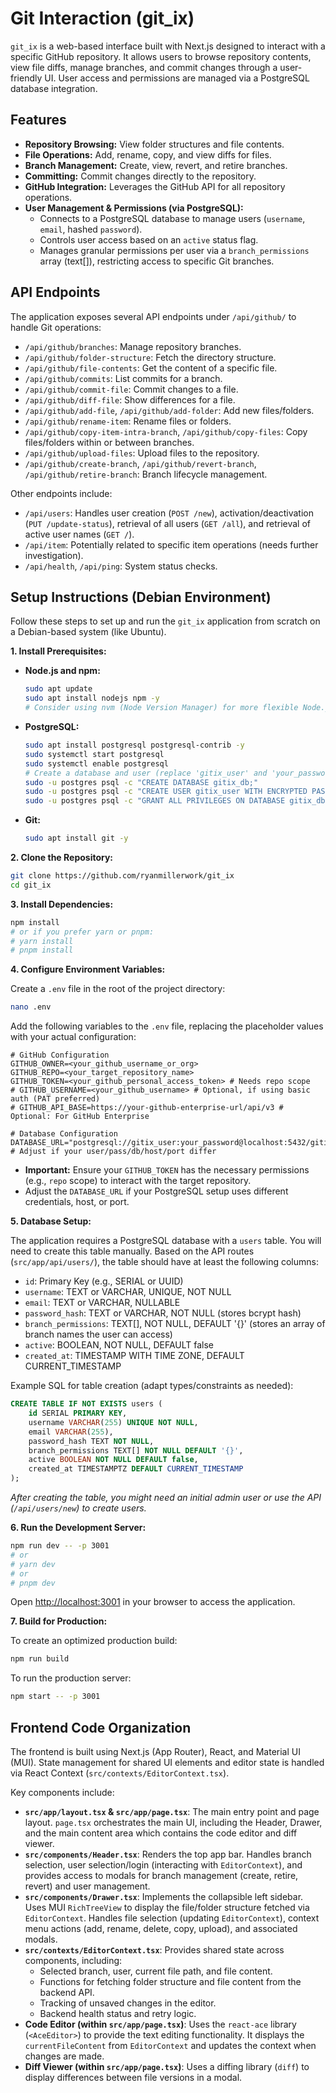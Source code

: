 # Git Interaction (git_ix)

`git_ix` is a web-based interface built with Next.js designed to interact with a specific GitHub repository. It allows users to browse repository contents, view file diffs, manage branches, and commit changes through a user-friendly UI. User access and permissions are managed via a PostgreSQL database integration.

## Features

*   **Repository Browsing:** View folder structures and file contents.
*   **File Operations:** Add, rename, copy, and view diffs for files.
*   **Branch Management:** Create, view, revert, and retire branches.
*   **Committing:** Commit changes directly to the repository.
*   **GitHub Integration:** Leverages the GitHub API for all repository operations.
*   **User Management & Permissions (via PostgreSQL):** 
    *   Connects to a PostgreSQL database to manage users (`username`, `email`, hashed `password`).
    *   Controls user access based on an `active` status flag.
    *   Manages granular permissions per user via a `branch_permissions` array (text[]), restricting access to specific Git branches.

## API Endpoints

The application exposes several API endpoints under `/api/github/` to handle Git operations:

*   `/api/github/branches`: Manage repository branches.
*   `/api/github/folder-structure`: Fetch the directory structure.
*   `/api/github/file-contents`: Get the content of a specific file.
*   `/api/github/commits`: List commits for a branch.
*   `/api/github/commit-file`: Commit changes to a file.
*   `/api/github/diff-file`: Show differences for a file.
*   `/api/github/add-file`, `/api/github/add-folder`: Add new files/folders.
*   `/api/github/rename-item`: Rename files or folders.
*   `/api/github/copy-item-intra-branch`, `/api/github/copy-files`: Copy files/folders within or between branches.
*   `/api/github/upload-files`: Upload files to the repository.
*   `/api/github/create-branch`, `/api/github/revert-branch`, `/api/github/retire-branch`: Branch lifecycle management.

Other endpoints include:
*   `/api/users`: Handles user creation (`POST /new`), activation/deactivation (`PUT /update-status`), retrieval of all users (`GET /all`), and retrieval of active user names (`GET /`).
*   `/api/item`: Potentially related to specific item operations (needs further investigation).
*   `/api/health`, `/api/ping`: System status checks.

## Setup Instructions (Debian Environment)

Follow these steps to set up and run the `git_ix` application from scratch on a Debian-based system (like Ubuntu).

**1. Install Prerequisites:**

*   **Node.js and npm:**
    ```bash
    sudo apt update
    sudo apt install nodejs npm -y
    # Consider using nvm (Node Version Manager) for more flexible Node.js version management
    ```
*   **PostgreSQL:**
    ```bash
    sudo apt install postgresql postgresql-contrib -y
    sudo systemctl start postgresql
    sudo systemctl enable postgresql
    # Create a database and user (replace 'gitix_user' and 'your_password'/'gitix_db')
    sudo -u postgres psql -c "CREATE DATABASE gitix_db;"
    sudo -u postgres psql -c "CREATE USER gitix_user WITH ENCRYPTED PASSWORD 'your_password';"
    sudo -u postgres psql -c "GRANT ALL PRIVILEGES ON DATABASE gitix_db TO gitix_user;"
    ```
*   **Git:**
    ```bash
    sudo apt install git -y
    ```

**2. Clone the Repository:**

```bash
git clone https://github.com/ryanmillerwork/git_ix
cd git_ix
```

**3. Install Dependencies:**

```bash
npm install
# or if you prefer yarn or pnpm:
# yarn install
# pnpm install
```

**4. Configure Environment Variables:**

Create a `.env` file in the root of the project directory:

```bash
nano .env
```

Add the following variables to the `.env` file, replacing the placeholder values with your actual configuration:

```env
# GitHub Configuration
GITHUB_OWNER=<your_github_username_or_org>
GITHUB_REPO=<your_target_repository_name>
GITHUB_TOKEN=<your_github_personal_access_token> # Needs repo scope
# GITHUB_USERNAME=<your_github_username> # Optional, if using basic auth (PAT preferred)
# GITHUB_API_BASE=https://your-github-enterprise-url/api/v3 # Optional: For GitHub Enterprise

# Database Configuration
DATABASE_URL="postgresql://gitix_user:your_password@localhost:5432/gitix_db" # Adjust if your user/pass/db/host/port differ
```

*   **Important:** Ensure your `GITHUB_TOKEN` has the necessary permissions (e.g., `repo` scope) to interact with the target repository.
*   Adjust the `DATABASE_URL` if your PostgreSQL setup uses different credentials, host, or port.

**5. Database Setup:**

The application requires a PostgreSQL database with a `users` table. You will need to create this table manually. Based on the API routes (`src/app/api/users/`), the table should have at least the following columns:

*   `id`: Primary Key (e.g., SERIAL or UUID)
*   `username`: TEXT or VARCHAR, UNIQUE, NOT NULL
*   `email`: TEXT or VARCHAR, NULLABLE
*   `password_hash`: TEXT or VARCHAR, NOT NULL (stores bcrypt hash)
*   `branch_permissions`: TEXT[], NOT NULL, DEFAULT '{}' (stores an array of branch names the user can access)
*   `active`: BOOLEAN, NOT NULL, DEFAULT false
*   `created_at`: TIMESTAMP WITH TIME ZONE, DEFAULT CURRENT_TIMESTAMP

Example SQL for table creation (adapt types/constraints as needed):
```sql
CREATE TABLE IF NOT EXISTS users (
    id SERIAL PRIMARY KEY,
    username VARCHAR(255) UNIQUE NOT NULL,
    email VARCHAR(255),
    password_hash TEXT NOT NULL,
    branch_permissions TEXT[] NOT NULL DEFAULT '{}',
    active BOOLEAN NOT NULL DEFAULT false,
    created_at TIMESTAMPTZ DEFAULT CURRENT_TIMESTAMP
);
```

*After creating the table, you might need an initial admin user or use the API (`/api/users/new`) to create users.*

**6. Run the Development Server:**

```bash
npm run dev -- -p 3001
# or
# yarn dev
# or
# pnpm dev
```

Open [http://localhost:3001](http://localhost:3001) in your browser to access the application.

**7. Build for Production:**

To create an optimized production build:

```bash
npm run build
```

To run the production server:

```bash
npm start -- -p 3001
```

## Frontend Code Organization

The frontend is built using Next.js (App Router), React, and Material UI (MUI). State management for shared UI elements and editor state is handled via React Context (`src/contexts/EditorContext.tsx`).

Key components include:

*   **`src/app/layout.tsx` & `src/app/page.tsx`**: The main entry point and page layout. `page.tsx` orchestrates the main UI, including the Header, Drawer, and the main content area which contains the code editor and diff viewer.
*   **`src/components/Header.tsx`**: Renders the top app bar. Handles branch selection, user selection/login (interacting with `EditorContext`), and provides access to modals for branch management (create, retire, revert) and user management.
*   **`src/components/Drawer.tsx`**: Implements the collapsible left sidebar. Uses MUI `RichTreeView` to display the file/folder structure fetched via `EditorContext`. Handles file selection (updating `EditorContext`), context menu actions (add, rename, delete, copy, upload), and associated modals.
*   **`src/contexts/EditorContext.tsx`**: Provides shared state across components, including:
    *   Selected branch, user, current file path, and file content.
    *   Functions for fetching folder structure and file content from the backend API.
    *   Tracking of unsaved changes in the editor.
    *   Backend health status and retry logic.
*   **Code Editor (within `src/app/page.tsx`)**: Uses the `react-ace` library (`<AceEditor>`) to provide the text editing functionality. It displays the `currentFileContent` from `EditorContext` and updates the context when changes are made.
*   **Diff Viewer (within `src/app/page.tsx`)**: Uses a diffing library (`diff`) to display differences between file versions in a modal.
